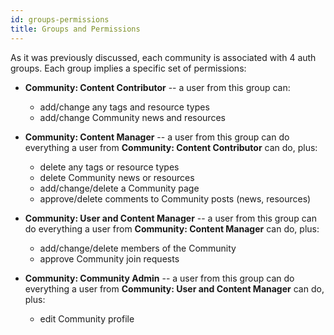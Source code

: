 ```yaml
---
id: groups-permissions
title: Groups and Permissions
---
```


As it was previously discussed, each community is associated with 4 auth groups.
Each group implies a specific set of permissions:

* **Community: Content Contributor** -- a user from this group can:

    * add/change any tags and resource types
    * add/change Community news and resources
* **Community: Content Manager** -- a user from this group can do everything a
  user from **Community: Content Contributor** can do, plus:

    * delete any tags or resource types
    * delete Community news or resources
    * add/change/delete a Community page
    * approve/delete comments to Community posts (news, resources)
* **Community: User and Content Manager** -- a user from this group can do
  everything a user from **Community: Content Manager** can do, plus:

    * add/change/delete members of the Community
    * approve Community join requests
* **Community: Community Admin** -- a user from this group can do everything a
  user from **Community: User and Content Manager** can do, plus:

    * edit Community profile
